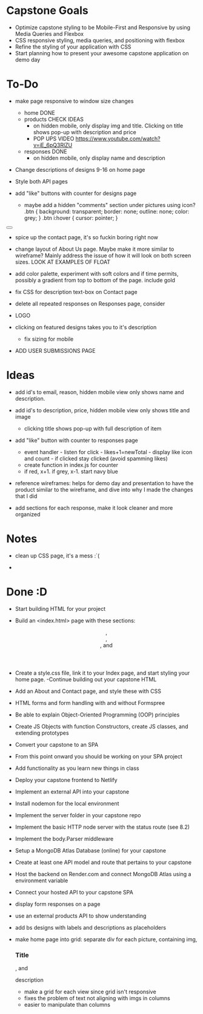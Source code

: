 # Capstone Goals
- Optimize capstone styling to be Mobile-First and Responsive by using Media Queries and Flexbox
- CSS responsive styling, media queries, and positioning with flexbox
- Refine the styling of your application with CSS
- Start planning how to present your awesome capstone application on demo day


# To-Do
- make page responsive to window size changes
    - home          DONE
    - products      CHECK IDEAS
        - on hidden mobile, only display img and title. Clicking on title shows pop-up with description and price
        - POP UPS VIDEO https://www.youtube.com/watch?v=iE_6pQ3RlZU
    - responses     DONE
        - on hidden mobile, only display name and description

- Change descriptions of designs 9-16 on home page

- Style both API pages

- add "like" buttons with counter for designs page
    - maybe add a hidden "comments" section under pictures using icon?
.btn {
  background: transparent;
  border: none;
  outline: none;
  color: grey;
}
.btn i:hover {
  cursor: pointer;
}


<td class="heart-btn">
          <button onclick="toggleLike()" id="btn1" class="btn">
            <i class="fa-solid fa-heart"></i>
          </button>
        </td>





- spice up the contact page, it's so fuckin boring right now

- change layout of About Us page. Maybe make it more similar to wireframe? Mainly address the issue of how it will look on both screen sizes. LOOK AT EXAMPLES OF FLOAT

- add color palette, experiment with soft colors and if time permits, possibly a gradient from top to bottom of the page. include gold

- fix CSS for description text-box on Contact page

- delete all repeated responses on Responses page, consider

- LOGO

- clicking on featured designs takes you to it's description
    - fix sizing for mobile

- ADD USER SUBMISSIONS PAGE


# Ideas
- add id's to <th>email, reason</th>, hidden mobile view only shows name and description.
- add id's to <th>description, price</th>, hidden mobile view only shows title and image
    - clicking title shows pop-up with full description of item

- add "like" button with counter to responses page
    - event handler - listen for click - likes+1=newTotal - display like icon and count - if clicked stay clicked (avoid spamming likes)
    - create function in index.js for counter
    - if red, x+1. if grey, x-1. start navy blue

- reference wireframes: helps for demo day and presentation to have the product similar to the wireframe, and dive into why I made the changes that I did

- add sections for each response, make it look cleaner and more organized




# Notes
- clean up CSS page, it's a mess :`(

-


# Done :D
- Start building HTML for your project
- Build an <index.html> page with these sections: <header>, <nav>, <main>, and <footer>
- Create a style.css file, link it to your Index page, and start styling your home page.
-Continue building out your capstone HTML
- Add an About and Contact page, and style these with CSS
- HTML forms and form handling with and without Formspree
- Be able to explain Object-Oriented Programming (OOP) principles
- Create JS Objects with function Constructors, create JS classes, and extending prototypes
- Convert your capstone to an SPA
- From this point onward you should be working on your SPA project
- Add functionality as you learn new things in class
- Deploy your capstone frontend to Netlify
- Implement an external API into your capstone
- Install nodemon for the local environment
- Implement the server folder in your capstone repo
- Implement the basic HTTP node server with the status route (see 8.2)
- Implement the body.Parser middleware
- Setup a MongoDB Atlas Database (online) for your capstone
- Create at least one API model and route that pertains to your capstone
- Host the backend on Render.com and connect MongoDB Atlas using a environment variable
- Connect your hosted API to your capstone SPA


- display form responses on a page
- use an external products API to show understanding
- add bs designs with labels and descriptions as placeholders
- make home page into grid: separate div for each picture, containing img, <h3>Title</h3>, and <p>description</p>
    - make a grid for each view since grid isn't responsive
    - fixes the problem of text not aligning with imgs in columns
    - easier to manipulate than columns
